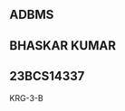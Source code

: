 ADBMS
------------------------------------------------------------------------------------------------------------------------------------------------------------------------------------------------------------------------
BHASKAR KUMAR 
------------------------------------------------------------------------------------------------------------------------------------------------------------------------------------------------------------------------
23BCS14337
------------------------------------------------------------------------------------------------------------------------------------------------------------------------------------------------------------------------
KRG-3-B
